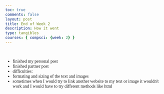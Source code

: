 ```yaml
---
toc: true
comments: false
layout: post
title: End of Week 2
description: How it went
type: tangibles
courses: { compsci: {week: 2} }
---
```


<br>
<span style= "font 30px;">
<font face="Georgia">

- finished my personal post
- finished partner post
- difficulties: 
- formating and sizing of the text and images
- sometimes when I would try to link another website to my text or image it wouldn't work and I would have to try different methods like html